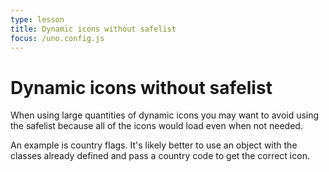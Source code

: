 ```yaml
---
type: lesson
title: Dynamic icons without safelist
focus: /uno.config.js
---
```


# Dynamic icons without safelist

When using large quantities of dynamic icons you may want to avoid using the safelist because all of the icons would load even when not needed.

An example is country flags. It's likely better to use an object with the classes already defined and pass a country code to get the correct icon.